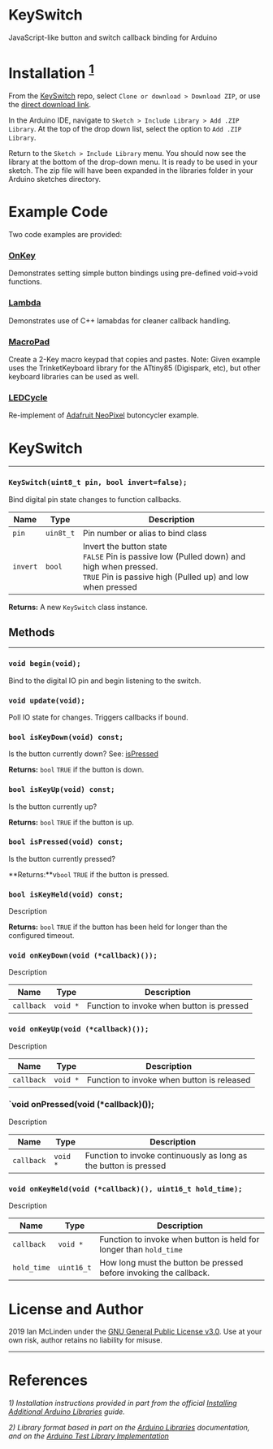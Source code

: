 # KeySwitch
JavaScript-like button and switch callback binding for Arduino

# Installation <sup>[1](#references)</sup>
From the [KeySwitch](https://github.com/ianmclinden/KeySwitch) repo, select `Clone or download > Download ZIP`, or use the [direct download link](https://github.com/ianmclinden/KeySwitch/archive/master.zip).

In the Arduino IDE, navigate to `Sketch > Include Library > Add .ZIP Library`. At the top of the drop down list, select the option to `Add .ZIP Library`.  

Return to the `Sketch > Include Library` menu. You should now see the library at the bottom of the drop-down menu. It is ready to be used in your sketch. The zip file will have been expanded in the libraries folder in your Arduino sketches directory.


# Example Code
Two code examples are provided: 

### [OnKey](https://github.com/ianmclinden/KeySwitch/blob/master/examples/OnKey/OnKey.ino)
Demonstrates setting simple button bindings using pre-defined void->void functions.

### [Lambda](https://github.com/ianmclinden/KeySwitch/blob/master/examples/Lambda/Lambda.ino)
Demonstrates use of C++ lamabdas for cleaner callback handling.

### [MacroPad](https://github.com/ianmclinden/KeySwitch/blob/master/examples/MacroPad/MacroPad.ino)
Create a 2-Key macro keypad that copies and pastes.
Note: Given example uses the TrinketKeyboard library for the ATtiny85 (Digispark, etc), but other keyboard libraries can be used as well.

### [LEDCycle](https://github.com/ianmclinden/KeySwitch/blob/master/examples/LEDCycle/LEDCycle.ino)
Re-implement of [Adafruit NeoPixel](https://github.com/adafruit/Adafruit_NeoPixel) butoncycler example.


# KeySwitch
---


### `KeySwitch(uint8_t pin, bool invert=false);`

Bind digital pin state changes to function callbacks.

| Name |  Type  | Description |
|------|--------|-------------|
| `pin` | `uin8t_t` | Pin number or alias to bind class |
| `invert` | `bool` | Invert the button state <br>`FALSE` Pin is passive low (Pulled down) and high when pressed.<br>`TRUE`  Pin is passive high (Pulled up) and low when pressed|

**Returns:** A new `KeySwitch` class instance.


## Methods
---

### `void begin(void);`

Bind to the digital IO pin and begin listening to the switch.


### `void update(void);`

Poll IO state for changes. Triggers callbacks if bound.


### `bool isKeyDown(void) const;`

Is the button currently down? See: [isPressed]()

**Returns:** `bool` `TRUE` if the button is down.


### `bool isKeyUp(void) const;`

Is the button currently up?

**Returns:** `bool` `TRUE` if the button is up.


### `bool isPressed(void) const;`

Is the button currently pressed?

**Returns:**v`bool` `TRUE` if the button is pressed.


### `bool isKeyHeld(void) const;`

Description

**Returns:** `bool` `TRUE` if the button has been held for longer than the configured timeout.


### `void onKeyDown(void (*callback)());`

Description

| Name | Type | Description |
|------|------|-------------|
| `callback` | `void *` | Function to invoke when button is pressed |


### `void onKeyUp(void (*callback)());`

Description

| Name | Type | Description |
|------|------|-------------|
| `callback` | `void *` | Function to invoke when button is released |


### `void onPressed(void (*callback)());

Description

| Name | Type | Description |
|------|------|-------------|
| `callback` | `void *` | Function to invoke continuously as long as the button is pressed |


### `void onKeyHeld(void (*callback)(), uint16_t hold_time);`

Description

| Name | Type | Description |
|------|------|-------------|
| `callback` | `void *` | Function to invoke when button is held for longer than `hold_time` |
| `hold_time` | `uint16_t` | How long must the button be pressed before invoking the callback. |


# License and Author
2019 Ian McLinden under the [GNU General Public License v3.0](/LICENSE).
Use at your own risk, author retains no liability for misuse.


---
# References
*1) Installation instructions provided in part from the official [Installing Additional Arduino Libraries](https://www.arduino.cc/en/Guide/Libraries) guide.*

*2) Library format based in part on the [Arduino Libraries](https://www.arduino.cc/en/hacking/libraries) documentation, and on the [Arduino Test Library Implementation](https://www.arduino.cc/en/uploads/Hacking/Test.zip)*
